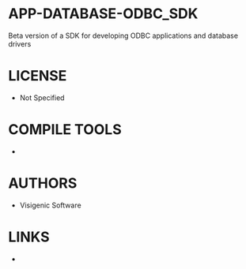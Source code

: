 APP-DATABASE-ODBC_SDK
=====================

Beta version of a SDK for developing ODBC applications and database drivers

LICENSE
===============
* Not Specified

COMPILE TOOLS
===============
* 

AUTHORS
===============
* Visigenic Software

LINKS
===============
* 
